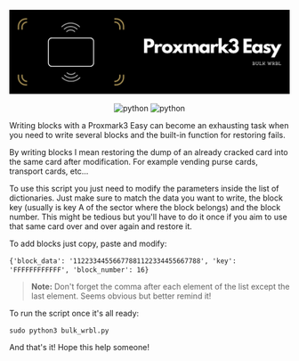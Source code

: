 ![Banner](/img/banner.png)

<div align="center">

![python](https://img.shields.io/badge/Python-3.11-FFDA4A.svg?style=flat&logo=python&logoColor=white&labelColor=blue)
![python](https://img.shields.io/badge/Proxmark3-Easy-A68F54.svg?style=flat&logo=wikiquote&logoColor=A68F54&labelColor=black)

</div>

Writing blocks with a Proxmark3 Easy can become an exhausting task when you need to write several blocks and the built-in function for restoring fails.

By writing blocks I mean restoring the dump of an already cracked card into the same card after modification. For example vending purse cards, transport cards, etc...

To use this script you just need to modify the parameters inside the list of dictionaries. Just make sure to match the data you want to write, the block key (usually is key A of the sector where the block belongs) and the block number. This might be tedious but you'll have to do it once if you aim to use that same card over and over again and restore it.

To add blocks just copy, paste and modify:

    {'block_data': '11223344556677881122334455667788', 'key': 'FFFFFFFFFFFF', 'block_number': 16}

> **Note:** Don't forget the comma after each element of the list except the last element. Seems obvious but better remind it!

To run the script once it's all ready:

    sudo python3 bulk_wrbl.py
    
And that's it! Hope this help someone!
